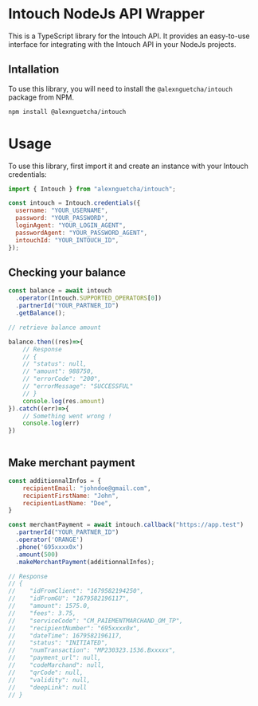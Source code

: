 # Intouch NodeJs API Wrapper

This is a TypeScript library for the Intouch API. It provides an easy-to-use interface for integrating with the Intouch API in your NodeJs projects.


## Intallation

To use this library, you will need to install the `@alexnguetcha/intouch` package from NPM.

```bash
npm install @alexnguetcha/intouch
```

# Usage

To use this library, first import it and create an instance with your Intouch credentials:

```js
import { Intouch } from "alexnguetcha/intouch";

const intouch = Intouch.credentials({
  username: "YOUR_USERNAME",
  password: "YOUR_PASSWORD",
  loginAgent: "YOUR_LOGIN_AGENT",
  passwordAgent: "YOUR_PASSWORD_AGENT",
  intouchId: "YOUR_INTOUCH_ID",
});

```

## Checking your balance

```js
const balance = await intouch
  .operator(Intouch.SUPPORTED_OPERATORS[0])
  .partnerId("YOUR_PARTNER_ID")
  .getBalance();

// retrieve balance amount

balance.then((res)=>{
    // Response
    // {
    // "status": null,
    // "amount": 988750,
    // "errorCode": "200",
    // "errorMessage": "SUCCESSFUL"
    // }
    console.log(res.amount)
}).catch((err)=>{
    // Something went wrong !
    console.log(err)
})



```

## Make merchant payment 

```js
const additionnalInfos = {
    recipientEmail: "johndoe@gmail.com",
    recipientFirstName: "John",
    recipientLastName: "Doe",
}

const merchantPayment = await intouch.callback("https://app.test")
  .partnerId("YOUR_PARTNER_ID")
  .operator('ORANGE')
  .phone('695xxxx0x')
  .amount(500)
  .makeMerchantPayment(additionnalInfos);

// Response
// {
//    "idFromClient": "1679582194250",
//    "idFromGU": "1679582196117",
//    "amount": 1575.0,
//    "fees": 3.75,
//    "serviceCode": "CM_PAIEMENTMARCHAND_OM_TP",
//    "recipientNumber": "695xxxx0x",
//    "dateTime": 1679582196117,
//    "status": "INITIATED",
//    "numTransaction": "MP230323.1536.Bxxxxx",
//    "payment_url": null,
//    "codeMarchand": null,
//    "qrCode": null,
//    "validity": null,
//    "deepLink": null
// }

```

